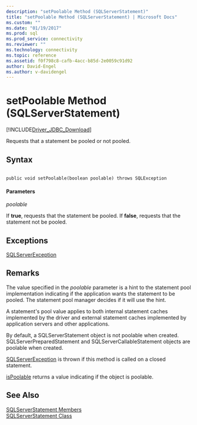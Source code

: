 ```yaml
---
description: "setPoolable Method (SQLServerStatement)"
title: "setPoolable Method (SQLServerStatement) | Microsoft Docs"
ms.custom: ""
ms.date: "01/19/2017"
ms.prod: sql
ms.prod_service: connectivity
ms.reviewer: ""
ms.technology: connectivity
ms.topic: reference
ms.assetid: f0f798c8-cafb-4acc-b85d-2e0059c91d92
author: David-Engel
ms.author: v-davidengel
---
```

# setPoolable Method (SQLServerStatement)
[!INCLUDE[Driver_JDBC_Download](../../../includes/driver_jdbc_download.md)]

  Requests that a statement be pooled or not pooled.  
  
## Syntax  
  
```  
  
public void setPoolable(boolean poolable) throws SQLException  
```  
  
#### Parameters  
 *poolable*  
  
 If **true**, requests that the statement be pooled. If **false**, requests that the statement not be pooled.  
  
## Exceptions  
 [SQLServerException](../../../connect/jdbc/reference/sqlserverexception-class.md)  
  
## Remarks  
 The value specified in the *poolable* parameter is a hint to the statement pool implementation indicating if the application wants the statement to be pooled. The statement pool manager decides if it will use the hint.  
  
 A statement's pool value applies to both internal statement caches implemented by the driver and external statement caches implemented by application servers and other applications.  
  
 By default, a SQLServerStatement object is not poolable when created. SQLServerPreparedStatement and SQLServerCallableStatement objects are poolable when created.  
  
 [SQLServerException](../../../connect/jdbc/reference/sqlserverexception-class.md) is thrown if this method is called on a closed statement.  
  
 [isPoolable](../../../connect/jdbc/reference/ispoolable-method-sqlserverstatement.md) returns a value indicating if the object is poolable.  
  
## See Also  
 [SQLServerStatement Members](../../../connect/jdbc/reference/sqlserverstatement-members.md)   
 [SQLServerStatement Class](../../../connect/jdbc/reference/sqlserverstatement-class.md)  
  
  

